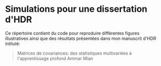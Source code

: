 # Simulations pour une dissertation d'HDR 

Ce répertoire contient du code pour reproduire différentes figures illustratives ainsi que des résultats présentées dans mon manuscrit d'HDR intitulé:
> Matrices de covariances: des statistiques multivariées à l'apprentissage profond
> Ammar Mian
